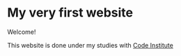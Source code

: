 # My very first website

Welcome! 

This website is done under my studies with [Code Institute](https://codeinstitute.net)